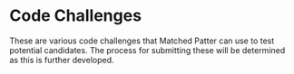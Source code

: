 # Code Challenges

These are various code challenges that Matched Patter can use to test potential candidates. The process for submitting these will be determined as this is further developed.
